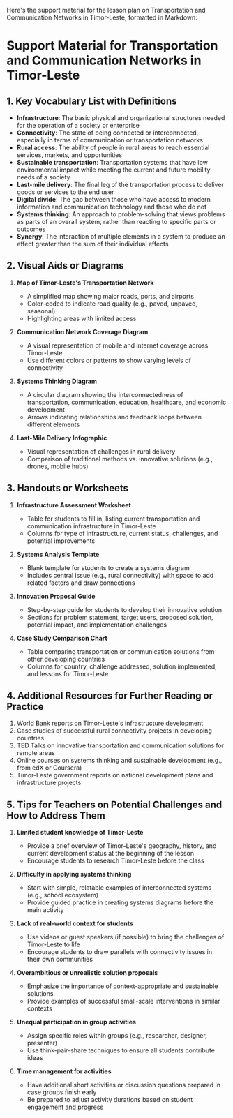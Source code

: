 Here's the support material for the lesson plan on Transportation and Communication Networks in Timor-Leste, formatted in Markdown:

# Support Material for Transportation and Communication Networks in Timor-Leste

## 1. Key Vocabulary List with Definitions

- **Infrastructure**: The basic physical and organizational structures needed for the operation of a society or enterprise
- **Connectivity**: The state of being connected or interconnected, especially in terms of communication or transportation networks
- **Rural access**: The ability of people in rural areas to reach essential services, markets, and opportunities
- **Sustainable transportation**: Transportation systems that have low environmental impact while meeting the current and future mobility needs of a society
- **Last-mile delivery**: The final leg of the transportation process to deliver goods or services to the end user
- **Digital divide**: The gap between those who have access to modern information and communication technology and those who do not
- **Systems thinking**: An approach to problem-solving that views problems as parts of an overall system, rather than reacting to specific parts or outcomes
- **Synergy**: The interaction of multiple elements in a system to produce an effect greater than the sum of their individual effects

## 2. Visual Aids or Diagrams

1. **Map of Timor-Leste's Transportation Network**
   - A simplified map showing major roads, ports, and airports
   - Color-coded to indicate road quality (e.g., paved, unpaved, seasonal)
   - Highlighting areas with limited access

2. **Communication Network Coverage Diagram**
   - A visual representation of mobile and internet coverage across Timor-Leste
   - Use different colors or patterns to show varying levels of connectivity

3. **Systems Thinking Diagram**
   - A circular diagram showing the interconnectedness of transportation, communication, education, healthcare, and economic development
   - Arrows indicating relationships and feedback loops between different elements

4. **Last-Mile Delivery Infographic**
   - Visual representation of challenges in rural delivery
   - Comparison of traditional methods vs. innovative solutions (e.g., drones, mobile hubs)

## 3. Handouts or Worksheets

1. **Infrastructure Assessment Worksheet**
   - Table for students to fill in, listing current transportation and communication infrastructure in Timor-Leste
   - Columns for type of infrastructure, current status, challenges, and potential improvements

2. **Systems Analysis Template**
   - Blank template for students to create a systems diagram
   - Includes central issue (e.g., rural connectivity) with space to add related factors and draw connections

3. **Innovation Proposal Guide**
   - Step-by-step guide for students to develop their innovative solution
   - Sections for problem statement, target users, proposed solution, potential impact, and implementation challenges

4. **Case Study Comparison Chart**
   - Table comparing transportation or communication solutions from other developing countries
   - Columns for country, challenge addressed, solution implemented, and lessons for Timor-Leste

## 4. Additional Resources for Further Reading or Practice

1. World Bank reports on Timor-Leste's infrastructure development
2. Case studies of successful rural connectivity projects in developing countries
3. TED Talks on innovative transportation and communication solutions for remote areas
4. Online courses on systems thinking and sustainable development (e.g., from edX or Coursera)
5. Timor-Leste government reports on national development plans and infrastructure projects

## 5. Tips for Teachers on Potential Challenges and How to Address Them

1. **Limited student knowledge of Timor-Leste**
   - Provide a brief overview of Timor-Leste's geography, history, and current development status at the beginning of the lesson
   - Encourage students to research Timor-Leste before the class

2. **Difficulty in applying systems thinking**
   - Start with simple, relatable examples of interconnected systems (e.g., school ecosystem)
   - Provide guided practice in creating systems diagrams before the main activity

3. **Lack of real-world context for students**
   - Use videos or guest speakers (if possible) to bring the challenges of Timor-Leste to life
   - Encourage students to draw parallels with connectivity issues in their own communities

4. **Overambitious or unrealistic solution proposals**
   - Emphasize the importance of context-appropriate and sustainable solutions
   - Provide examples of successful small-scale interventions in similar contexts

5. **Unequal participation in group activities**
   - Assign specific roles within groups (e.g., researcher, designer, presenter)
   - Use think-pair-share techniques to ensure all students contribute ideas

6. **Time management for activities**
   - Have additional short activities or discussion questions prepared in case groups finish early
   - Be prepared to adjust activity durations based on student engagement and progress